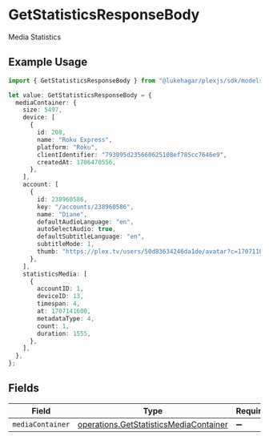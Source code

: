# GetStatisticsResponseBody

Media Statistics

## Example Usage

```typescript
import { GetStatisticsResponseBody } from "@lukehagar/plexjs/sdk/models/operations";

let value: GetStatisticsResponseBody = {
  mediaContainer: {
    size: 5497,
    device: [
      {
        id: 208,
        name: "Roku Express",
        platform: "Roku",
        clientIdentifier: "793095d235660625108ef785cc7646e9",
        createdAt: 1706470556,
      },
    ],
    account: [
      {
        id: 238960586,
        key: "/accounts/238960586",
        name: "Diane",
        defaultAudioLanguage: "en",
        autoSelectAudio: true,
        defaultSubtitleLanguage: "en",
        subtitleMode: 1,
        thumb: "https://plex.tv/users/50d83634246da1de/avatar?c=1707110967",
      },
    ],
    statisticsMedia: [
      {
        accountID: 1,
        deviceID: 13,
        timespan: 4,
        at: 1707141600,
        metadataType: 4,
        count: 1,
        duration: 1555,
      },
    ],
  },
};
```

## Fields

| Field                                                                                                   | Type                                                                                                    | Required                                                                                                | Description                                                                                             |
| ------------------------------------------------------------------------------------------------------- | ------------------------------------------------------------------------------------------------------- | ------------------------------------------------------------------------------------------------------- | ------------------------------------------------------------------------------------------------------- |
| `mediaContainer`                                                                                        | [operations.GetStatisticsMediaContainer](../../../sdk/models/operations/getstatisticsmediacontainer.md) | :heavy_minus_sign:                                                                                      | N/A                                                                                                     |